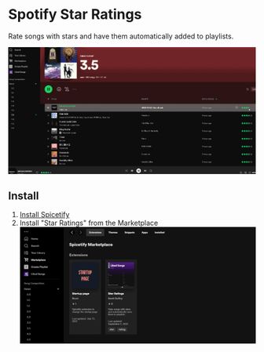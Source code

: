 # Spotify Star Ratings

Rate songs with stars and have them automatically added to playlists.

![Screenshot](screenshot.gif)

## Install

1. [Install Spicetify](https://spicetify.app)
2. Install "Star Ratings" from the Marketplace
   ![Install](install.png)
